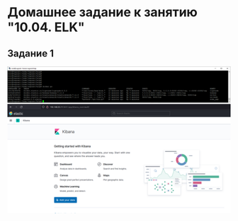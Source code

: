 # Домашнее задание к занятию "10.04. ELK"

## Задание 1

![iamge скриншот `docker ps` через 5 минут после старта всех контейнеров](docker.png)
![image скриншот интерфейса kibana](kibana.png)